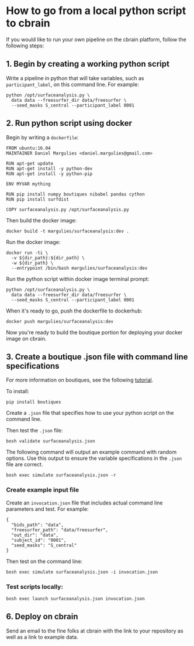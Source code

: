 # How to go from a local python script to cbrain

If you would like to run your own pipeline on the cbrain platform, follow the following steps:

## 1. Begin by creating a working python script

Write a pipeline in python that will take variables, such as `participant_label`, on this command line. For example:

    python /opt/surfaceanalysis.py \
      data data --freesurfer_dir data/freesurfer \
      --seed_masks S_central --participant_label 0001

## 2. Run python script using docker

Begin by writing a `dockerfile`:

    FROM ubuntu:16.04
    MAINTAINER Daniel Margulies <daniel.margulies@gmail.com>

    RUN apt-get update
    RUN apt-get install -y python-dev
    RUN apt-get install -y python-pip

    ENV MYVAR mything

    RUN pip install numpy boutiques nibabel pandas cython
    RUN pip install surfdist

    COPY surfaceanalysis.py /opt/surfaceanalysis.py

Then build the docker image:

    docker build -t margulies/surfaceanalysis:dev .

Run the docker image:

    docker run -ti \
      -v ${dir_path}:${dir_path} \
      -w ${dir_path} \
      --entrypoint /bin/bash margulies/surfaceanalysis:dev

Run the python script within docker image terminal prompt:

    python /opt/surfaceanalysis.py \
      data data --freesurfer_dir data/freesurfer \
      --seed_masks S_central --participant_label 0001

When it's ready to go, push the dockerfile to dockerhub:

    docker push margulies/surfaceanalysis:dev

Now you're ready to build the boutique portion for deploying your docker image on cbrain.

## 3. Create a boutique .json file with command line specifications

For more information on boutiques, see the following  [tutorial](https://github.com/boutiques/boutiques/blob/master/examples/Getting%20Started%20with%20Boutiques.ipynb).

To install:

    pip install boutiques

Create a `.json` file that specifies how to use your python script on the command line.

Then test the `.json` file:

    bosh validate surfaceanalysis.json

The following command will output an example command with random options. Use this output to ensure the variable specifications in the `.json` file are correct.

    bosh exec simulate surfaceanalysis.json -r

### Create example input file

Create an `invocation.json` file that includes actual command line parameters and test. For example:

    {
      "bids_path": "data",
      "freesurfer_path": "data/freesurfer",
      "out_dir": "data",
      "subject_id": "0001",
      "seed_masks": "S_central"
    }

Then test on the command line:

    bosh exec simulate surfaceanalysis.json -i invocation.json

### Test scripts locally:

    bosh exec launch surfaceanalysis.json invocation.json

## 6. Deploy on cbrain

Send an email to the fine folks at cbrain with the link to your repository as well as a link to example data.

